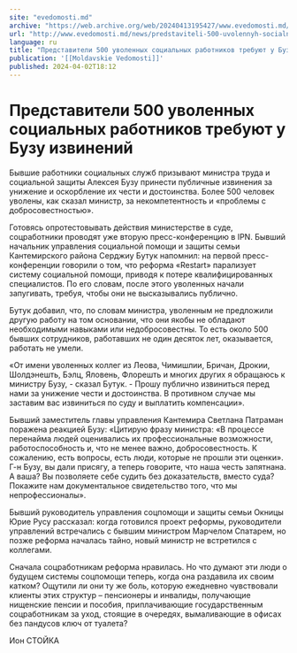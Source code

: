 ```yaml
---
site: "evedomosti.md"
archive: "https://web.archive.org/web/20240413195427/www.evedomosti.md/news/predstaviteli-500-uvolennyh-socialnyh-rabotnikov-trebuyut-u"
url: "http://www.evedomosti.md/news/predstaviteli-500-uvolennyh-socialnyh-rabotnikov-trebuyut-u"
language: ru
title: "Представители 500 уволенных социальных работников требуют у Бузу извинений"
publication: '[[Moldavskie Vedomosti]]'
published: 2024-04-02T18:12
---
```


# Представители 500 уволенных социальных работников требуют у Бузу извинений

Бывшие работники социальных служб призывают министра труда и социальной защиты Алексея Бузу принести публичные извинения за унижение и оскорбление их чести и достоинства. Более 500 человек уволены, как сказал министр, за некомпетентность и «проблемы с добросовестностью».

Готовясь опротестовывать действия министерстве в суде, соцработники проводят уже вторую пресс-конференцию в IPN. Бывший начальник управления социальной помощи и защиты семьи Кантемирского района Серджиу Бутук напомнил: на первой пресс-конференции говорили о том, что реформа «Restart» парализует систему социальной помощи, приводя к потере квалифицированных специалистов. По его словам, после этого уволенных начали запугивать, требуя, чтобы они не высказывались публично.

Бутук добавил, что, по словам министра, уволенным не предложили другую работу на том основании, что они якобы не обладают необходимыми навыками или недобросовестны. То есть около 500 бывших сотрудников, работавших не один десяток лет, оказывается, работать не умели.

«От имени уволенных коллег из Леова, Чимишлии, Бричан, Дрокии, Шолдэнешть, Бэлц, Яловень, Флорешть и многих других я обращаюсь к министру Бузу, - сказал Бутук. - Прошу публично извиниться перед нами за унижение чести и достоинства. В противном случае мы заставим вас извиниться по суду и выплатить компенсации».

Бывший заместитель главы управления Кантемира Светлана Патраман поражена реакцией Бузу: «Цитирую фразу министра: «В процессе перенайма людей оценивались их профессиональные возможности, работоспособность и, что не менее важно, добросовестность. К сожалению, есть вопросы, есть люди, которые не прошли эти оценки». Г-н Бузу, вы дали присягу, а теперь говорите, что наша честь запятнана. А ваша? Вы позволяете себе судить без доказательств, вместо суда? Покажите нам документальное свидетельство того, что мы непрофессионалы».

Бывший руководитель управления соцпомощи и защиты семьи Окницы Юрие Русу рассказал: когда готовился проект реформы, руководители управлений встречались с бывшим министром Марчелом Спатарем, но позже реформа началась тайно, новый министр не встретился с коллегами.

Сначала соцработникам реформа нравилась. Но что думают эти люди о будущем системы соцпомощи теперь, когда она раздавила их своим катком? Ощутили ли они ту же боль, которую ежедневно чувствовали клиенты этих структур – пенсионеры и инвалиды, получающие нищенские пенсии и пособия, приплачивающие государственным соцработникам за уход, стоящие в очередях, вымаливающие в офисах без пандусов ключ от туалета?

Ион СТОЙКА